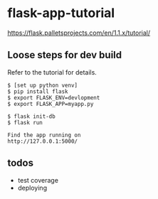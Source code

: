 # flask-app-tutorial
https://flask.palletsprojects.com/en/1.1.x/tutorial/

## Loose steps for dev build
Refer to the tutorial for details.

```
$ [set up python venv]
$ pip install flask
$ export FLASK_ENV=devlopment
$ export FLASK_APP=myapp.py

$ flask init-db
$ flask run

Find the app running on
http://127.0.0.1:5000/
```

## todos
- test coverage
- deploying
